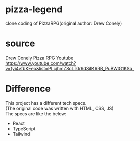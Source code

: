 # pizza-legend
clone coding of PizzaRPG(original author: Drew Conely)

# source
Drew Conely Pizza RPG Youtube <br>
https://www.youtube.com/watch?v=fyi4vfbKEeo&list=PLcjhmZ8oLT0r9dSiIK6RB_PuBWlG1KSq_

# Difference
This project has a different tech specs. <br>
(The original code was written with HTML, CSS, JS) <br>
The specs are like the below:
- React
- TypeScript
- Tailwind
